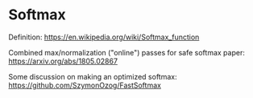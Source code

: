 # Softmax

Definition: https://en.wikipedia.org/wiki/Softmax_function

Combined max/normalization ("online") passes for safe softmax paper: https://arxiv.org/abs/1805.02867

Some discussion on making an optimized softmax: https://github.com/SzymonOzog/FastSoftmax
